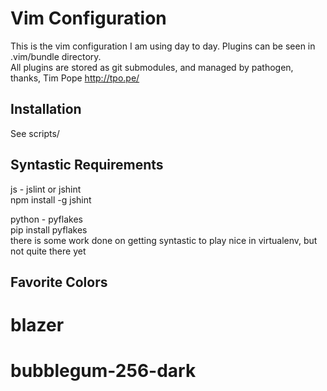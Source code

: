 Vim Configuration
=================

This is the vim configuration I am using day to day. Plugins can be seen in .vim/bundle directory.  
All plugins are stored as git submodules, and managed by pathogen, thanks, Tim Pope http://tpo.pe/

Installation
------------

See scripts/

Syntastic Requirements
----------------------

js - jslint or jshint  
npm install -g jshint  

python - pyflakes  
pip install pyflakes  
there is some work done on getting syntastic to play nice in virtualenv, but not quite there yet  


Favorite Colors
----------------------
# blazer
# bubblegum-256-dark



